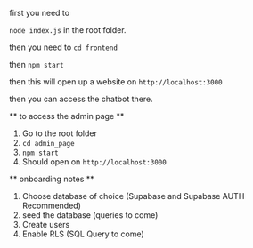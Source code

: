 first you need to 

`node index.js`
in the root folder.

then you need to
`cd frontend`

then
`npm start`

then this will open up a website on 
`http://localhost:3000`

then you can access the chatbot there.



** to access the admin page **
1. Go to the root folder
2. `cd admin_page`
3. `npm start`
4. Should open on `http://localhost:3000`

** onboarding notes **
1. Choose database of choice (Supabase and Supabase AUTH Recommended)
2. seed the database (queries to come)
3. Create users
4. Enable RLS (SQL Query to come)
